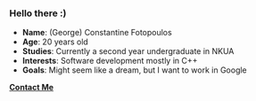 ### Hello there :)

- **Name**: (George) Constantine Fotopoulos
- **Age**: 20 years old
- **Studies**: Currently a second year undergraduate in NKUA
- **Interests**: Software development mostly in C++
- **Goals**: Might seem like a dream, but I want to work in Google

**[Contact Me](mailto:costas.pitmtech.com)**
